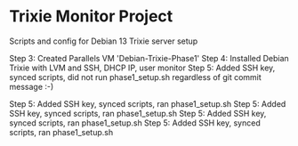 # Trixie Monitor Project
Scripts and config for Debian 13 Trixie server setup

Step 3: Created Parallels VM 'Debian-Trixie-Phase1'
Step 4: Installed Debian Trixie with LVM and SSH, DHCP IP, user monitor
Step 5: Added SSH key, synced scripts, did not run phase1_setup.sh regardless of git commit message  :-)

Step 5: Added SSH key, synced scripts, ran phase1_setup.sh
Step 5: Added SSH key, synced scripts, ran phase1_setup.sh
Step 5: Added SSH key, synced scripts, ran phase1_setup.sh
Step 5: Added SSH key, synced scripts, ran phase1_setup.sh
